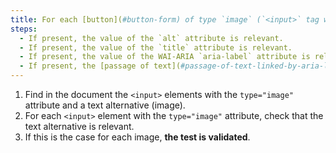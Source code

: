 ```yaml
---
title: For each [button](#button-form) of type `image` (`<input>` tag with the `type="image"` attribute), having a [text alternative](#text-alternative-image), is this alternative relevant (excluding special cases)?
steps:
  - If present, the value of the `alt` attribute is relevant.
  - If present, the value of the `title` attribute is relevant.
  - If present, the value of the WAI-ARIA `aria-label` attribute is relevant.
  - If present, the [passage of text](#passage-of-text-linked-by-aria-labelledby-or-aria-describedby) associated via the `aria-labelledby` WAI-ARIA attribute is relevant.
---
```


1. Find in the document the `<input>` elements with the `type="image"` attribute and a text alternative (image).
2. For each `<input>` element with the `type="image"` attribute, check that the text alternative is relevant.
3. If this is the case for each image, **the test is validated**.
